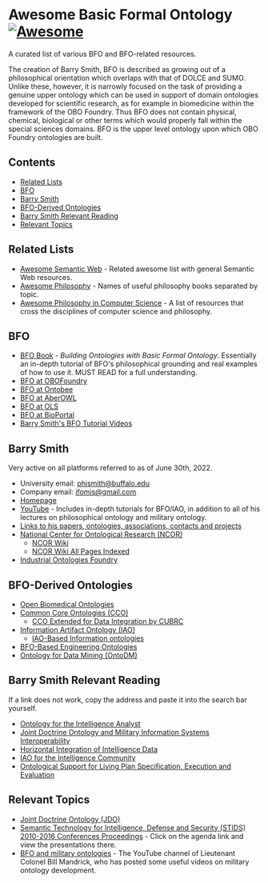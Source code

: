 
# Awesome Basic Formal Ontology [![Awesome](https://cdn.rawgit.com/sindresorhus/awesome/d7305f38d29fed78fa85652e3a63e154dd8e8829/media/badge.svg)](https://github.com/sindresorhus/awesome)

A curated list of various BFO and BFO-related resources.

The creation of Barry Smith, BFO is described as growing out of a philosophical orientation which overlaps with that of DOLCE and SUMO. Unlike these, however, it is narrowly focused on the task of providing a genuine upper ontology which can be used in support of domain ontologies developed for scientific research, as for example in biomedicine within the framework of the OBO Foundry. Thus BFO does not contain physical, chemical, biological or other terms which would properly fall within the special sciences domains. BFO is the upper level ontology upon which OBO Foundry ontologies are built.

## Contents

- [Related Lists](#related-lists)
- [BFO](#bfo)
- [Barry Smith](#barry-smith)
- [BFO-Derived Ontologies](#bfo-derived-ontologies)
- [Barry Smith Relevant Reading](#barry-smith-relevant-reading)
- [Relevant Topics](#relevant-topics)

## Related Lists
- [Awesome Semantic Web](https://github.com/PR0CK0/awesome-semantic-web) - Related awesome list with general Semantic Web resources.
- [Awesome Philosophy](https://github.com/HussainAther/awesome-philosophy) - Names of useful philosophy books separated by topic.
- [Awesome Philosophy in Computer Science](https://github.com/glennstreet/awesome-philosophy-compsci) - A list of resources that cross the disciplines of computer science and philosophy.

## BFO
- [BFO Book](https://www.biblio.com/search.php?stage=1&author=barry+smith&title=building+ontologies+with+basic+formal+ontology) - *Building Ontologies with Basic Formal Ontology*. Essentially an in-depth tutorial of BFO's philosophical grounding and real examples of how to use it. MUST READ for a full understanding.
- [BFO at OBOFoundry](https://obofoundry.org/ontology/bfo.html)
- [BFO at Ontobee](https://ontobee.org/ontology/bfo)
- [BFO at AberOWL](http://aber-owl.net/ontology/BFO/#/)
- [BFO at OLS](https://www.ebi.ac.uk/ols/ontologies/bfo)
- [BFO at BioPortal](https://bioportal.bioontology.org/ontologies/BFO?p=classes)
- [Barry Smith's BFO Tutorial Videos](https://www.youtube.com/c/BarrySmithOntology/playlists)

## Barry Smith
Very active on all platforms referred to as of June 30th, 2022.
- University email: phismith@buffalo.edu
- Company email: ifomis@gmail.com
- [Homepage](http://ontology.buffalo.edu/)
- [YouTube](https://www.youtube.com/c/BarrySmithOntology/playlists) - Includes in-depth tutorials for BFO/IAO, in addition to all of his lectures on philosophical ontology and military ontology.
- [Links to his papers, ontologies, associations, contacts and projects](http://ontology.buffalo.edu/smith/)
- [National Center for Ontological Research (NCOR)](http://ncor.us/)
  - [NCOR Wiki](http://ncorwiki.buffalo.edu/index.php/Main_Page)
  - [NCOR Wiki All Pages Indexed](http://ncorwiki.buffalo.edu/index.php/Special:AllPages)
- [Industrial Ontologies Foundry](https://www.industrialontologies.org/helpful-materials-on-ontologies/)

## BFO-Derived Ontologies
- [Open Biomedical Ontologies](https://obofoundry.org/)
- [Common Core Ontologies (CCO)](https://github.com/CommonCoreOntology/CommonCoreOntologies)
  - [CCO Extended for Data Integration by CUBRC](https://cubrc.org/index.php/data-science-and-information-fusion/ontology)
- [Information Artifact Ontology (IAO)](https://obofoundry.org/ontology/iao.html)
  - [IAO-Based Information ontologies](http://ncorwiki.buffalo.edu/index.php/BFO-Based_Data_and_Information_Ontologies)
- [BFO-Based Engineering Ontologies](http://ncorwiki.buffalo.edu/index.php/BFO-Based_Engineering_Ontologies)
- [Ontology for Data Mining (OntoDM)](https://kt.ijs.si/panovp/OntoDM/)

## Barry Smith Relevant Reading
If a link does not work, copy the address and paste it into the search bar yourself.
- [Ontology for the Intelligence Analyst](http://ontology.buffalo.edu/smith/articles/Crosstalk-Nov2012.pdf)
- [Joint Doctrine Ontology and Military Information Systems Interoperability](http://ncor.buffalo.edu/2015/STIDS-JDO.pdf)
- [Horizontal Integration of Intelligence Data](http://ontology.buffalo.edu/smith/articles/Horizontal-integration.pdf)
- [IAO for the Intelligence Community](http://ontology.buffalo.edu/smith/articles/STIDS-2013.pdf)
- [Ontological Support for Living Plan Specification, Execution and Evaluation](http://ontology.buffalo.edu/smith/articles/planning-stids-2014.pdf)

## Relevant Topics
- [Joint Doctrine Ontology (JDO)](http://ncorwiki.buffalo.edu/index.php/Joint_Doctrine_Ontology)
- [Semantic Technology for Intelligence, Defense and Security (STIDS) 2010-2016 Conferences Proceedings](http://stids.c4i.gmu.edu/index.php) - Click on the agenda link and view the presentations there.
- [BFO and military ontologies](https://www.youtube.com/user/bmandrick/videos) - The YouTube channel of Lieutenant Colonel Bill Mandrick, who has posted some useful videos on military ontology development.
